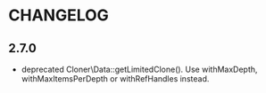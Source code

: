 CHANGELOG
=========

2.7.0
-----

 * deprecated Cloner\Data::getLimitedClone(). Use withMaxDepth, withMaxItemsPerDepth or withRefHandles instead.
